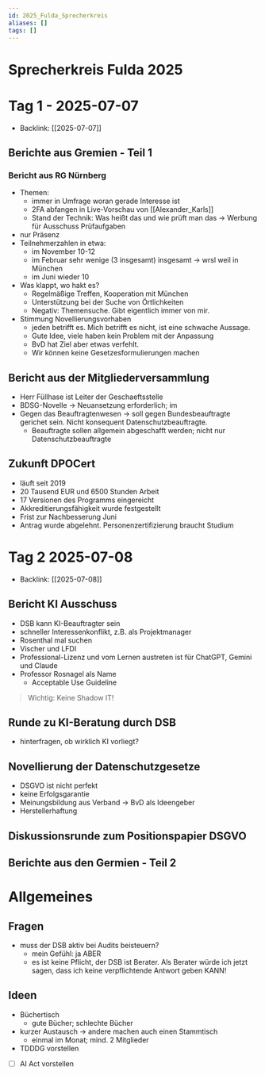 ```yaml
---
id: 2025_Fulda_Sprecherkreis
aliases: []
tags: []
---
```


# Sprecherkreis Fulda 2025

# Tag 1 - 2025-07-07

- Backlink: [[2025-07-07]]

## Berichte aus Gremien - Teil 1

### Bericht aus RG Nürnberg

- Themen:
  - immer in Umfrage woran gerade Interesse ist
  - 2FA abfangen in Live-Vorschau von [[Alexander_Karls]]
  - Stand der Technik: Was heißt das und wie prüft man das -> Werbung für Ausschuss Prüfaufgaben
- nur Präsenz
- Teilnehmerzahlen in etwa:
  - im November 10-12
  - im Februar sehr wenige (3 insgesamt) insgesamt -> wrsl weil in München
  - im Juni wieder 10
- Was klappt, wo hakt es?
  - Regelmäßige Treffen, Kooperation mit München
  - Unterstützung bei der Suche von Örtlichkeiten
  - Negativ: Themensuche. Gibt eigentlich immer von mir.
- Stimmung Novellierungsvorhaben
  - jeden betrifft es. Mich betrifft es nicht, ist eine schwache Aussage.
  - Gute Idee, viele haben kein Problem mit der Anpassung
  - BvD hat Ziel aber etwas verfehlt.
  - Wir können keine Gesetzesformulierungen machen

## Bericht aus der Mitgliederversammlung

- Herr Füllhase ist Leiter der Geschaeftsstelle
- BDSG-Novelle -> Neuansetzung erforderlich; im
- Gegen das Beauftragtenwesen -> soll gegen Bundesbeauftragte gerichet sein. Nicht konsequent Datenschutzbeauftragte.
  - Beauftragte sollen allgemein abgeschafft werden; nicht nur Datenschutzbeauftragte

## Zukunft DPOCert

- läuft seit 2019
- 20 Tausend EUR und 6500 Stunden Arbeit
- 17 Versionen des Programms eingereicht
- Akkreditierungsfähigkeit wurde festgestellt
- Frist zur Nachbesserung Juni
- Antrag wurde abgelehnt. Personenzertifizierung braucht Studium

# Tag 2 2025-07-08

- Backlink: [[2025-07-08]]

## Bericht KI Ausschuss

- DSB kann KI-Beauftragter sein
- schneller Interessenkonflikt, z.B. als Projektmanager
- Rosenthal mal suchen
- Vischer und LFDI
- Professional-Lizenz und vom Lernen austreten ist für ChatGPT, Gemini und Claude
- Professor Rosnagel als Name
  - Acceptable Use Guideline

> Wichtig: Keine Shadow IT!

## Runde zu KI-Beratung durch DSB

- hinterfragen, ob wirklich KI vorliegt?

## Novellierung der Datenschutzgesetze

- DSGVO ist nicht perfekt
- keine Erfolgsgarantie
- Meinungsbildung aus Verband -> BvD als Ideengeber
- Herstellerhaftung

## Diskussionsrunde zum Positionspapier DSGVO

## Berichte aus den Germien - Teil 2

# Allgemeines

## Fragen

- muss der DSB aktiv bei Audits beisteuern?
  - mein Gefühl: ja ABER
  - es ist keine Pflicht, der DSB ist Berater. Als Berater würde ich jetzt sagen, dass ich keine verpflichtende Antwort geben KANN!

## Ideen

- Büchertisch
  - gute Bücher; schlechte Bücher
- kurzer Austausch -> andere machen auch einen Stammtisch
  - einmal im Monat; mind. 2 Mitglieder
- TDDDG vorstellen
- [ ] AI Act vorstellen
